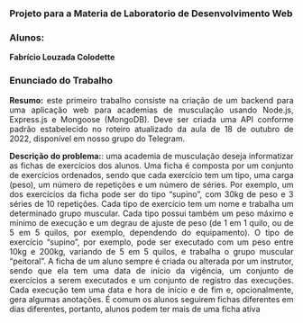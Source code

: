 ### Projeto para a Materia de Laboratorio de Desenvolvimento Web
### Alunos:
**Fabrício Louzada Colodette**


### Enunciado do Trabalho
<div style="text-align: justify">

**Resumo:** este primeiro trabalho consiste na criação de um backend para uma aplicação web para academias de
musculação usando Node.js, Express.js e Mongoose (MongoDB). Deve ser criada uma API conforme padrão
estabelecido no roteiro atualizado da aula de 18 de outubro de 2022, disponível em nosso grupo do Telegram.

**Descrição do problema:**: uma academia de musculação deseja informatizar as fichas de exercícios dos alunos. Uma
ficha é composta por um conjunto de exercícios ordenados, sendo que cada exercício tem um tipo, uma carga
(peso), um número de repetições e um número de séries. Por exemplo, um dos exercícios da ficha pode ser do tipo
“supino”, com 30kg de peso e 3 séries de 10 repetições. Cada tipo de exercício tem um nome e trabalha um
determinado grupo muscular. Cada tipo possui também um peso máximo e mínimo de execução e um degrau de
ajuste de peso (de 1 em 1 quilo, ou de 5 em 5 quilos, por exemplo, dependendo do equipamento). O tipo de
exercício “supino”, por exemplo, pode ser executado com um peso entre 10kg e 200kg, variando de 5 em 5 quilos, e
trabalha o grupo muscular “peitoral”. A ficha de um aluno sempre é criada ou alterada por um instrutor, sendo que
ela tem uma data de início da vigência, um conjunto de exercícios a serem executados e um conjunto de registro das
execuções. Cada execução tem uma data e hora de início e de fim e, opcionalmente, gera algumas anotações. É
comum os alunos seguirem fichas diferentes em dias diferentes, portanto, alunos podem ter mais de uma ficha
ativa
</div>